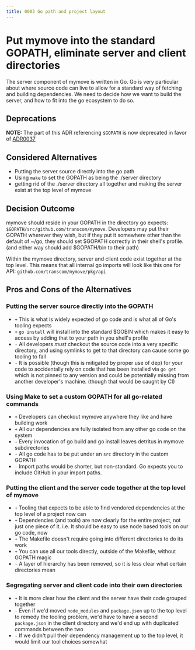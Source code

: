 ```yaml
---
title: 0003 Go path and project layout
---
```

# Put mymove into the standard GOPATH, eliminate server and client directories

The server component of mymove is written in Go. Go is very particular about where source code can live to allow for a standard way of fetching and building dependencies. We need to decide how we want to build the server, and how to fit into the go ecosystem to do so.

## Deprecations

**NOTE:** The part of this ADR referencing `$GOPATH` is now deprecated in favor of [ADR0037](./0037-go-path-and-project-layout-revisited.md)

## Considered Alternatives

* Putting the server source directly into the go path
* Using `make` to set the GOPATH as being the ./server directory
* getting rid of the ./server directory all together and making the server exist at the top level of mymove

## Decision Outcome

mymove should reside in your GOPATH in the directory go expects: `$GOPATH/src/github.com/transcom/mymove`. Developers may put their GOPATH wherever they wish, but if they put it somewhere other than the default of ~/go, they should set $GOPATH correctly in their shell's profile. (and either way should add $GOPATH/bin to their path)

Within the mymove directory, server and client code exist together at the top level. This means that all internal go imports will look like this one for API: `github.com/transcom/mymove/pkg/api`

## Pros and Cons of the Alternatives

### Putting the server source directly into the GOPATH

* `+` This is what is widely expected of go code and is what all of Go's tooling expects
* `+` `go install` will install into the standard $GOBIN which makes it easy to access by adding that to your path in you shell's profile
* `-` All developers *must* checkout the source code into a very specific directory, and using symlinks to get to that directory can cause some go tooling to fail
* `-` It is possible (though this is mitigated by proper use of dep) for your code to accidentally rely on code that has been installed via `go get` which is not pinned to any version and could be potentially missing from another developer's machine. (though that would be caught by CI)

### Using Make to set a custom GOPATH for all go-related commands

* `+` Developers can checkout mymove anywhere they like and have building work
* `+` All our dependencies are fully isolated from any other go code on the system
* `-` Every invocation of go build and go install leaves detritus in mymove subdirectories
* `-` All go code has to be put under an `src` directory in the custom GOPATH
* `-` Import paths would be shorter, but non-standard. Go expects you to include GitHub in your import paths.

### Putting the client and the server code together at the top level of mymove

* `+` Tooling that expects to be able to find vendored dependencies at the top level of a project now can
* `+` Dependencies (and tools) are now clearly for the entire project, not just one piece of it. i.e. It should be easy to use node based tools on our go code, now
* `+` The Makefile doesn't require going into different directories to do its work
* `+` You can use all our tools directly, outside of the Makefile, without GOPATH magic
* `-` A layer of hierarchy has been removed, so it is less clear what certain directories mean

### Segregating server and client code into their own directories

* `+` It is more clear how the client and the server have their code grouped together
* `-` Even if we'd moved `node_modules` and `package.json` up to the top level to remedy the tooling problem, we'd have to have a second `package.json` in the client directory and we'd end up with duplicated commands between the two
* `-` If we didn't pull their dependency management up to the top level, it would limit our tool choices somewhat
